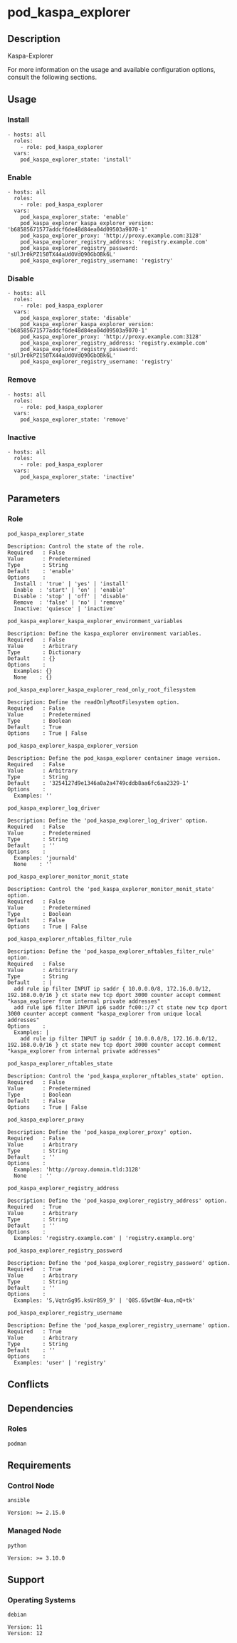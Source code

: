 # pod_kaspa_explorer

## Description

Kaspa-Explorer

For more information on the usage and available configuration options,
consult the following sections.

## Usage

### Install

```
- hosts: all
  roles:
    - role: pod_kaspa_explorer
  vars:
    pod_kaspa_explorer_state: 'install'
```

### Enable

```
- hosts: all
  roles:
    - role: pod_kaspa_explorer
  vars:
    pod_kaspa_explorer_state: 'enable'
    pod_kaspa_explorer_kaspa_explorer_version: 'b68585671577addcf6de48d84ea04d09503a9070-1'
    pod_kaspa_explorer_proxy: 'http://proxy.example.com:3128'
    pod_kaspa_explorer_registry_address: 'registry.example.com'
    pod_kaspa_explorer_registry_password: 'sUlJr0kPZ1S0TX44aUdOVdQ90GbOBk6L'
    pod_kaspa_explorer_registry_username: 'registry'
```

### Disable

```
- hosts: all
  roles:
    - role: pod_kaspa_explorer
  vars:
    pod_kaspa_explorer_state: 'disable'
    pod_kaspa_explorer_kaspa_explorer_version: 'b68585671577addcf6de48d84ea04d09503a9070-1'
    pod_kaspa_explorer_proxy: 'http://proxy.example.com:3128'
    pod_kaspa_explorer_registry_address: 'registry.example.com'
    pod_kaspa_explorer_registry_password: 'sUlJr0kPZ1S0TX44aUdOVdQ90GbOBk6L'
    pod_kaspa_explorer_registry_username: 'registry'
```

### Remove

```
- hosts: all
  roles:
    - role: pod_kaspa_explorer
  vars:
    pod_kaspa_explorer_state: 'remove'
```

### Inactive

```
- hosts: all
  roles:
    - role: pod_kaspa_explorer
  vars:
    pod_kaspa_explorer_state: 'inactive'
```

## Parameters

### Role

`pod_kaspa_explorer_state`

    Description: Control the state of the role.
    Required   : False
    Value      : Predetermined
    Type       : String
    Default    : 'enable'
    Options    :
      Install : 'true' | 'yes' | 'install'
      Enable  : 'start' | 'on' | 'enable'
      Disable : 'stop' | 'off' | 'disable'
      Remove  : 'false' | 'no' | 'remove'
      Inactive: 'quiesce' | 'inactive'

`pod_kaspa_explorer_kaspa_explorer_environment_variables`

    Description: Define the kaspa_explorer environment variables.
    Required   : False
    Value      : Arbitrary
    Type       : Dictionary
    Default    : {}
    Options    :
      Examples: {}
      None    : {}

`pod_kaspa_explorer_kaspa_explorer_read_only_root_filesystem`

    Description: Define the readOnlyRootFilesystem option.
    Required   : False
    Value      : Predetermined
    Type       : Boolean
    Default    : True
    Options    : True | False

`pod_kaspa_explorer_kaspa_explorer_version`

    Description: Define the pod_kaspa_explorer container image version.
    Required   : False
    Value      : Arbitrary
    Type       : String
    Default    : '3254127d9e1346a0a2a4749cddb8aa6fc6aa2329-1'
    Options    :
      Examples: ''

`pod_kaspa_explorer_log_driver`

    Description: Define the 'pod_kaspa_explorer_log_driver' option.
    Required   : False
    Value      : Predetermined
    Type       : String
    Default    : ''
    Options    :
      Examples: 'journald'
      None    : ''

`pod_kaspa_explorer_monitor_monit_state`

    Description: Control the 'pod_kaspa_explorer_monitor_monit_state' option.
    Required   : False
    Value      : Predetermined
    Type       : Boolean
    Default    : False
    Options    : True | False

`pod_kaspa_explorer_nftables_filter_rule`

    Description: Define the 'pod_kaspa_explorer_nftables_filter_rule' option.
    Required   : False
    Value      : Arbitrary
    Type       : String
    Default    : |
      add rule ip filter INPUT ip saddr { 10.0.0.0/8, 172.16.0.0/12, 192.168.0.0/16 } ct state new tcp dport 3000 counter accept comment "kaspa_explorer from internal private addresses"
      add rule ip6 filter INPUT ip6 saddr fc00::/7 ct state new tcp dport 3000 counter accept comment "kaspa_explorer from unique local addresses"
    Options    :
      Examples: |
        add rule ip filter INPUT ip saddr { 10.0.0.0/8, 172.16.0.0/12, 192.168.0.0/16 } ct state new tcp dport 3000 counter accept comment "kaspa_explorer from internal private addresses"

`pod_kaspa_explorer_nftables_state`

    Description: Control the 'pod_kaspa_explorer_nftables_state' option.
    Required   : False
    Value      : Predetermined
    Type       : Boolean
    Default    : False
    Options    : True | False

`pod_kaspa_explorer_proxy`

    Description: Define the 'pod_kaspa_explorer_proxy' option.
    Required   : False
    Value      : Arbitrary
    Type       : String
    Default    : ''
    Options    :
      Examples: 'http://proxy.domain.tld:3128'
      None    : ''

`pod_kaspa_explorer_registry_address`

    Description: Define the 'pod_kaspa_explorer_registry_address' option.
    Required   : True
    Value      : Arbitrary
    Type       : String
    Default    : ''
    Options    :
      Examples: 'registry.example.com' | 'registry.example.org'

`pod_kaspa_explorer_registry_password`

    Description: Define the 'pod_kaspa_explorer_registry_password' option.
    Required   : True
    Value      : Arbitrary
    Type       : String
    Default    : ''
    Options    :
      Examples: 'S,VqtnSg95.ksUr8S9_9' | 'Q8S.65wtBW-4ua,nQ+tk'

`pod_kaspa_explorer_registry_username`

    Description: Define the 'pod_kaspa_explorer_registry_username' option.
    Required   : True
    Value      : Arbitrary
    Type       : String
    Default    : ''
    Options    :
      Examples: 'user' | 'registry'

## Conflicts

## Dependencies

### Roles

`podman`

## Requirements

### Control Node

`ansible`

    Version: >= 2.15.0

### Managed Node

`python`

    Version: >= 3.10.0

## Support

### Operating Systems

`debian`

    Version: 11
    Version: 12
